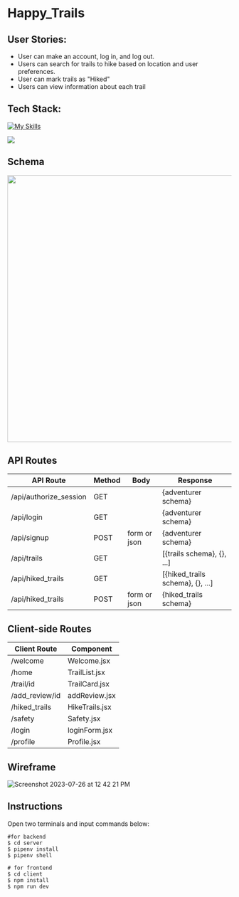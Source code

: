 # Happy_Trails

## User Stories:
- User can make an account, log in, and log out.
- Users can search for trails to hike based on location and user preferences.
- User can mark trails as "Hiked"
- Users can view information about each trail

## Tech Stack:
[![My Skills](https://skillicons.dev/icons?i=js,py,flask,react,vite,materialui)](https://skillicons.dev)

<image src="https://github.com/vcali02/Happy_Trails/assets/128323898/f05c901d-2f30-4e22-bfdc-06b8ad2f6c5b">

## Schema
<img src=https://github.com/vcali02/Happy_Trails/assets/128323898/a72f4373-620b-4fae-ad72-ca1f54dd9af3 width="600">

## API Routes
| API Route              | Method | Body         | Response                         |
|------------------------|--------|--------------|----------------------------------|
| /api/authorize_session | GET    |              | {adventurer schema}              |
| /api/login             | GET    |              | {adventurer schema}              |
| /api/signup            | POST   | form or json | {adventurer schema}              |
| /api/trails            | GET    |              | [{trails schema}, {}, ...]       |
| /api/hiked_trails      | GET    |              | [{hiked_trails schema}, {}, ...] |
| /api/hiked_trails      | POST   | form or json | {hiked_trails schema}            |


## Client-side Routes
| Client Route   | Component     |
|----------------|---------------|
| /welcome       | Welcome.jsx   |
| /home          | TrailList.jsx  |
| /trail/id      | TrailCard.jsx  |
| /add_review/id | addReview.jsx  |
| /hiked_trails  | HikeTrails.jsx|
| /safety        | Safety.jsx     |
| /login         | loginForm.jsx  |
| /profile       | Profile.jsx    |


## Wireframe
![Screenshot 2023-07-26 at 12 42 21 PM](https://github.com/vcali02/Happy_Trails/assets/128323898/c5c4467b-86cf-4640-b9f5-f4f9137afbf3)

## Instructions
Open two terminals and input commands below:
```
#for backend
$ cd server
$ pipenv install
$ pipenv shell
```

```
# for frontend
$ cd client
$ npm install
$ npm run dev
```




